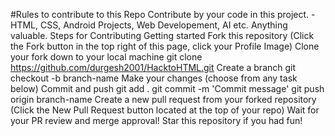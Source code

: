 #Rules to contribute to this Repo
Contribute by your code in this project. -HTML, CSS, Android Projects, Web Developement, AI etc.
Anything valuable.
Steps for Contributing
Getting started
Fork this repository (Click the Fork button in the top right of this page, click your Profile Image)
Clone your fork down to your local machine
git clone https://github.com/durgesh2001/HacktoHTML.git
Create a branch
git checkout -b branch-name
Make your changes (choose from any task below)
Commit and push
git add .
git commit -m 'Commit message'
git push origin branch-name
Create a new pull request from your forked repository (Click the New Pull Request button located at the top of your repo)
Wait for your PR review and merge approval!
Star this repository if you had fun!

